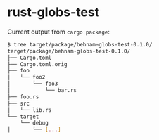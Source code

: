 # rust-globs-test

Current output from `cargo package`:

```bash
$ tree target/package/behnam-globs-test-0.1.0/
target/package/behnam-globs-test-0.1.0/
├── Cargo.toml
├── Cargo.toml.orig
├── foo
│   └── foo2
│       └── foo3
│           └── bar.rs
├── foo.rs
├── src
│   └── lib.rs
└── target
    └── debug
│       └── [...]
```
